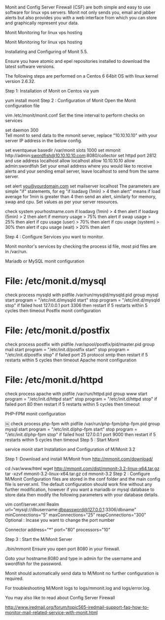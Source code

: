 Monit and Config Server Firewall (CSF) are both simple and easy to use software for linux vps servers.
Monit not only sends you, email and jabber alerts but also provides you with a web interface from which you can store and graphically represent your data.

Monit Monitoring for linux vps hosting

Monit Monitoring for linux vps hosting

Installating and Configuring of Monit 5.5.

Ensure you have atomic and epel repositories installed to download the latest software versions.

The following steps are performed on a Centos 6 64bit OS with linux kernel version 2.6.32.

Step 1: Installation of Monit on Centos via yum


yum install monit
Step 2 : Configuration of Monit
Open the Monit configuration file


vim /etc/monit/monit.conf
Set the time interval to perform checks on services


set daemon  300  
Tell monit to send data to the mmonit server, replace "10.10.10.10" with your server IP address in the below config.


set eventqueue basedir /var/monit slots 1000
set mmonit http://admin:swordfish@10.10.10.10.com:8080/collector
set httpd port 2812 and use address localhost
allow localhost
allow 10.10.10.10
allow admin:swordfish
Set your email address where you would like to receive alerts and your sending email server, leave localhost to send from the same server.


set alert you@yourdomain.com
set mailserver localhost
The parameters are simple "if" statements, for eg "if loadavg (1min) > 4 then alert" means if load average for 1min is greater than 4 then send an alert, similarly for memory, swap and cpu. Set values as per your server resources.


  check system yourhostname.com
    if loadavg (1min) > 4 then alert
    if loadavg (5min) > 2 then alert
    if memory usage > 75% then alert
    if swap usage > 25% then alert
    if cpu usage (user) > 70% then alert
    if cpu usage (system) > 30% then alert
    if cpu usage (wait) > 20% then alert

Step 4 : Configure Services you want to monitor.

Monit monitor's services by checking the process id file, most pid files are in /var/run.

Mariadb or MySQL monit configuration


# File: /etc/monit.d/mysql
check process mysqld with pidfile /var/run/mysqld/mysqld.pid
group mysql
start program = "/etc/init.d/mysqld start"
stop program = "/etc/init.d/mysqld stop"
if failed host 127.0.0.1 port 3306 then restart
if 5 restarts within 5 cycles then timeout
Postfix monit configuration


# File: /etc/monit.d/postfix
check process postfix with pidfile /var/spool/postfix/pid/master.pid
   group mail
   start program = "/etc/init.d/postfix start"
   stop  program = "/etc/init.d/postfix stop"
   if failed port 25 protocol smtp then restart
   if 5 restarts within 5 cycles then timeout
Apache monit configuration


# File: /etc/monit.d/httpd
 check process apache with pidfile /var/run/httpd.pid
   group www
   start program = "/etc/init.d/httpd start"
   stop  program = "/etc/init.d/httpd stop"
   if failed port 80 then restart
   if 5 restarts within 5 cycles then timeout

PHP-FPM monit configuration

￼
check process php-fpm with pidfile /var/run/php-fpm/php-fpm.pid
group mysql
start program = "/etc/init.d/php-fpm start"
stop program = "/etc/init.d/php-fpm stop"
if failed host 127.0.0.1 port 9000 then restart
if 5 restarts within 5 cycles then timeout
Step 5 : Start Monit


service monit start
Installation and Configuration of M/Monit 3.2

Step 1 :Download and install M/Monit from http://mmonit.com/download/


cd /var/www/html
wget http://mmonit.com/dist/mmonit-3.2-linux-x64.tar.gz
tar -xzvf mmonit-3.2-linux-x64.tar.gz
cd mmonit-3.2
Step 2 : Configure M/Monit
Configuration files are stored in the conf folder and the main config file is server.xml. The default configuration should work fine without any further modification, however if you want a mariadb or mysql database to store data then modify the following parameters with your database details.

vim conf/server.xml
Realm url="mysql://dbusername:dbpassword@127.0.0.1:3306/dbname"
minConnections="5"
maxConnections="25"
reapConnections="300"
Optional : Incase you want to change the port number


Connector address="*" port="80" processors="10" 

Step 3 : Start the M/Monit Server


./bin/mmonit
Ensure you open port 8080 in your firewall.

Goto your hostname:8080 and type in admin for the username and swordfish for the password.

Monit should automatically send data to M/Monit no further configuration is required.

For troubleshooting M/Monit logs to logs/mmonit.log and logs/error.log.

You may also like to read about Config Server Firewall

http://www.iredmail.org/forum/topic565-iredmail-support-faq-how-to-monitor-mail-related-service-with-monit.html

